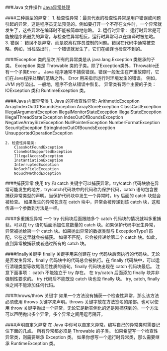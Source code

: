 ###Java 文件操作
[Java异常处理](http://www.runoob.com/java/java-exceptions.html) 

####三种类型的异常： 
    1.  检查性异常：最具代表的检查性异常是用户错误或问题引起的异常，这是程序员无法预见的。例如要打开一个不存在文件时，一个异常就发生了，这些异常在编译时不能被简单地忽略。
    2.  运行时异常： 运行时异常是可能被程序员避免的异常。与检查性异常相反，运行时异常可以在编译时被忽略。
    3.  错误： 错误不是异常，而是脱离程序员控制的问题。错误在代码中通常被忽略。例如，当栈溢出时，一个错误就发生了，它们在编译也检查不到的。
  
####Exception 类的层次
    所有的异常类是从 java.lang.Exception 类继承的子类。
    Exception 类是 Throwable 类的子类。除了Exception类外，Throwable还有一个子类Error 。
    Java 程序通常不捕获错误。错误一般发生在严重故障时，它们在Java程序处理的范畴之外。
    Error 用来指示运行时环境发生的错误。
    例如，JVM 内存溢出。一般地，程序不会从错误中恢复。
    异常类有两个主要的子类：IOException 类和 RuntimeException 类。
    
####Java 内置异常类
    1. Java 的非检查性异常:
        ArithmeticException
        ArrayIndexOutOfBoundsException
        ArrayStoreException
        ClassCastException
        IllegalArgumentException
        IllegalMonitorStateException
        IllegalStateException
        IllegalThreadStateException
        IndexOutOfBoundsException
        NegativeArraySizeException
        NullPointerException
        NumberFormatException
        SecurityException
        StringIndexOutOfBoundsException
        UnsupportedOperationException
        
    2. 检查性异常类:
        ClassNotFoundException
        CloneNotSupportedException
        IllegalAccessException
        InstantiationException
        InterruptedException
        NoSuchFieldException
        NoSuchMethodException
    
####捕获异常
     使用 try 和 catch 关键字可以捕获异常。try/catch 代码块放在异常可能发生的地方，try/catch代码块中的代码称为保护代码，catch 语句包含要捕获异常类型的声明。当保护代码块中发生一个异常时，try 后面的 catch 块就会被检查。
     如果发生的异常包含在 catch 块中，异常会被传递到该 catch 块，这和传递一个参数到方法是一样。 
     
####多重捕捉异常
     一个 try 代码块后面跟随多个 catch 代码块的情况就叫多重捕获。可以在 try 语句后面添加任意数量的 catch 块。如果保护代码中发生异常，异常被抛给第一个 catch 块。如果抛出异常的数据类型与 ExceptionType1 匹配，它在这里就会被捕获。
     如果不匹配，它会被传递给第二个 catch 块。如此，直到异常被捕获或者通过所有的 catch 块。 
     
####finally关键字
     finally 关键字用来创建在 try 代码块后面执行的代码块。无论是否发生异常，finally 代码块中的代码总会被执行。在 finally 代码块中，可以运行清理类型等收尾善后性质的语句。finally 代码块出现在 catch 代码块最后。
     注意下面事项：
         catch 不能独立于 try 存在。
         在 try/catch 后面添加 finally 块并非强制性要求的。
         try 代码后不能既没 catch 块也没 finally 块。
         try, catch, finally 块之间不能添加任何代码。

####throws/throw 关键字
    如果一个方法没有捕获一个检查性异常，那么该方法必须使用 throws 关键字来声明。throws 关键字放在方法签名的尾部。也可以使用 throw 关键字抛出一个异常，无论它是新实例化的还是刚捕获到的。一个方法可以声明抛出多个异常，多个异常之间用逗号隔开。
    
####声明自定义异常
    在 Java 中你可以自定义异常。编写自己的异常类时需要记住下面的几点。
        所有异常都必须是 Throwable 的子类。
        如果希望写一个检查性异常类，则需要继承 Exception 类。
        如果你想写一个运行时异常类，那么需要继承 RuntimeException 类。

     
